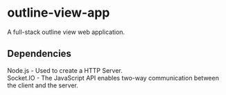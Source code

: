 # outline-view-app
A full-stack outline view web application.

## Dependencies
Node.js - Used to create a HTTP Server. 
<br>
Socket.IO - The JavaScript API enables two-way communication between the client and the server.
